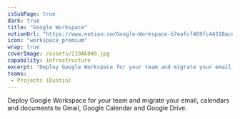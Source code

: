 ```yaml
---
isSubPage: true
dark: true
title: "Google Workspace"
notionUrl: "https://www.notion.so/Google-Workspace-b7eafcf469fc44318ace141f66d4e8d3"
icon: "workspace_premium"
wrap: true
coverImage: /assets/219A6049.jpg
capability: infrastructure
excerpt: "Deploy Google Workspace for your team and migrate your email, calendars and documents to Gmail, Google Calendar and Google Drive."
teams: 
 - Projects (Dustin)
---
```

Deploy Google Workspace for your team and migrate your email, calendars and documents to Gmail, Google Calendar and Google Drive.